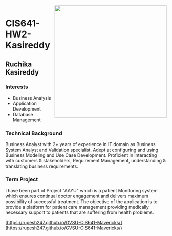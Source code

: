 <img align="right" width="350" height="350" src="https://media.istockphoto.com/vectors/freelancer-working-on-laptop-at-home-remote-job-vector-id1214343299?k=20&m=1214343299&s=612x612&w=0&h=2MolgCbNrjR6OwcsE853VxXl86IXmKxPQ187Jmb6eb4=">

# CIS641-HW2-Kasireddy

## Ruchika Kasireddy

### Interests
- Business Analysis
- Application Development
- Database Management                                                                          

### Technical Background
Business Analyst with 2+ years of experience in IT domain as Business System Analyst and Validation specialist. Adept at configuring and using Business Modeling and Use Case Development. Proficient in interacting with customers & stakeholders, Requirement Management, understanding & translating business requirements.


### Term Project 

I have been part of Project "AAYU" which is a patient Monitoring system which ensures continual doctor engagement and delivers maximum possibility of successful treatment. The objective of the application is to provide a platform for patient care management providing medically necessary support to patients that are suffering from health problems. 

[https://rupesh247.github.io/GVSU-CIS641-Mavericks/](https://rupesh247.github.io/GVSU-CIS641-Mavericks/)
